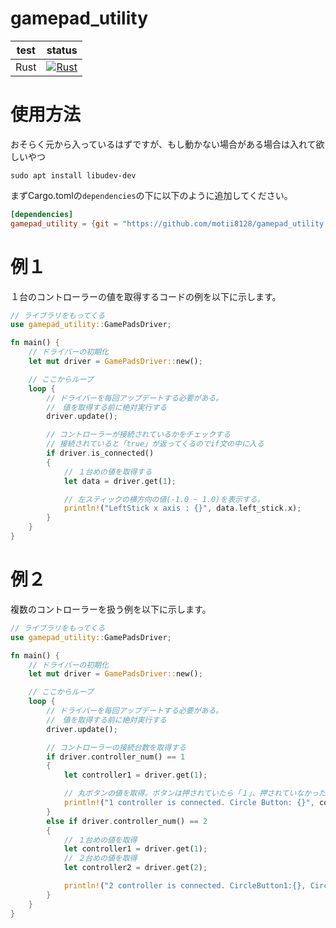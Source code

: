 # gamepad_utility

|test|status|
|:--:|:--:|
|Rust|[![Rust](https://github.com/motii8128/gamepad_utility/actions/workflows/rust.yml/badge.svg)](https://github.com/motii8128/gamepad_utility/actions/workflows/rust.yml)|

# 使用方法
おそらく元から入っているはずですが、もし動かない場合がある場合は入れて欲しいやつ
```
sudo apt install libudev-dev
```
まずCargo.tomlの`dependencies`の下に以下のように追加してください。
```toml
[dependencies]
gamepad_utility = {git = "https://github.com/motii8128/gamepad_utility.git"}
```
# 例１
１台のコントローラーの値を取得するコードの例を以下に示します。
```rs
// ライブラリをもってくる
use gamepad_utility::GamePadsDriver;

fn main() {
    // ドライバーの初期化
    let mut driver = GamePadsDriver::new();

    // ここからループ
    loop {
        // ドライバーを毎回アップデートする必要がある。
        //　値を取得する前に絶対実行する
        driver.update();

        // コントローラーが接続されているかをチェックする
        // 接続されていると「true」が返ってくるのでif文の中に入る
        if driver.is_connected()
        {
            // １台めの値を取得する
            let data = driver.get(1);

            // 左スティックの横方向の値(-1.0 ~ 1.0)を表示する。
            println!("LeftStick x axis : {}", data.left_stick.x);
        }
    }
}
```

# 例２
複数のコントローラーを扱う例を以下に示します。
```rs
// ライブラリをもってくる
use gamepad_utility::GamePadsDriver;

fn main() {
    // ドライバーの初期化
    let mut driver = GamePadsDriver::new();

    // ここからループ
    loop {
        // ドライバーを毎回アップデートする必要がある。
        //　値を取得する前に絶対実行する
        driver.update();

        // コントローラーの接続台数を取得する
        if driver.controller_num() == 1
        {
            let controller1 = driver.get(1);

            // 丸ボタンの値を取得。ボタンは押されていたら「１」、押されていなかったら「０」
            println!("1 controller is connected. Circle Button: {}", controller1.btns.circle);
        }
        else if driver.controller_num() == 2
        {
            // １台めの値を取得
            let controller1 = driver.get(1);
            // ２台めの値を取得
            let controller2 = driver.get(2);

            println!("2 controller is connected. CircleButton1:{}, CircleButton2:{}", controller1.btns.circle, controller2.btns.circle);
        }
    }
}
```
